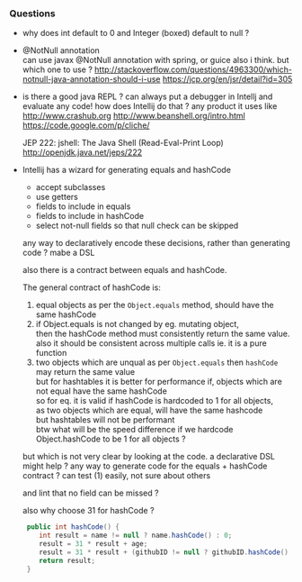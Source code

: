 ### Questions

- why does int default to 0 and Integer (boxed) default to null ?

- @NotNull annotation  
  can use javax @NotNull annotation with spring, or guice also i think. 
  but which one to use ?
  http://stackoverflow.com/questions/4963300/which-notnull-java-annotation-should-i-use
  https://jcp.org/en/jsr/detail?id=305
  
- is there a good java REPL ?
  can always put a debugger in Intellj and evaluate any code!
  how does Intellij do that ? any product it uses like
  http://www.crashub.org
  http://www.beanshell.org/intro.html
  https://code.google.com/p/cliche/
  
  JEP 222: jshell: The Java Shell (Read-Eval-Print Loop)
  http://openjdk.java.net/jeps/222
  
- Intellij has a wizard for generating equals and hashCode
  
  - accept subclasses
  - use getters
  - fields to include in equals
  - fields to include in hashCode
  - select not-null fields so that null check can be skipped
  
  any way to declaratively encode these decisions, rather than generating code ?
  mabe a DSL
  
  also there is a contract between equals and hashCode. 
  
  The general contract of hashCode is:  
  1. equal objects as per the `Object.equals` method, should have the same hashCode  
  2. if Object.equals is not changed by eg. mutating object,  
     then the hashCode method must consistently return the same value.  
     also it should be consistent across multiple calls ie. it is a pure function  
  3. two objects which are unqual as per `Object.equals` then `hashCode` may return the same value  
     but for hashtables it is better for performance if, objects which are not equal have the same hashCode  
     so for eq. it is valid if hashCode is hardcoded to 1 for all objects,  
     as two objects which are equal, will have the same hashcode  
     but hashtables will not be performant  
     btw what will be the speed difference if we hardcode Object.hashCode to be 1 for all objects ?  
    
  but which is not very clear by looking at the code. 
  a declarative DSL might help ?
  any way to generate code for the equals + hashCode contract ?
  can test (1) easily, not sure about others  
    
  and lint that no field can be missed ?
  
  also why choose 31 for hashCode ?
  
  ```java
   public int hashCode() {
      int result = name != null ? name.hashCode() : 0;
      result = 31 * result + age;
      result = 31 * result + (githubID != null ? githubID.hashCode() : 0);
      return result;
   }
  ```
  


  